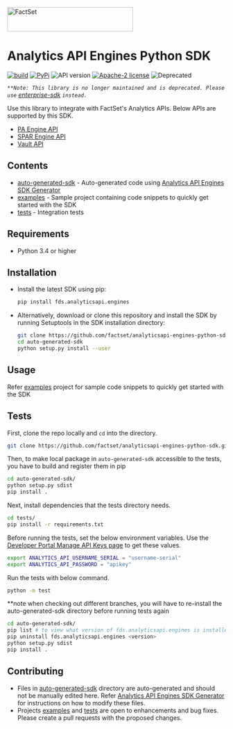 <img alt="FactSet" src="https://www.factset.com/hubfs/Assets/images/factset-logo.svg" height="56" width="290">

# Analytics API Engines Python SDK

[![build](https://img.shields.io/github/workflow/status/factset/analyticsapi-engines-python-sdk/CI)](https://github.com/factset/analyticsapi-engines-python-sdk/actions?query=workflow%3ACI)
[![PyPi](https://img.shields.io/pypi/v/fds.analyticsapi.engines)](https://pypi.org/project/fds.analyticsapi.engines/)
![API version](https://img.shields.io/badge/API-v2-blue)
[![Apache-2 license](https://img.shields.io/badge/license-Apache2-brightgreen.svg)](https://www.apache.org/licenses/LICENSE-2.0)
![Deprecated](https://img.shields.io/badge/status-deprecated-red)

*```**Note: This library is no longer maintained and is deprecated. Please use``` [enterprise-sdk](https://github.com/FactSet/enterprise-sdk) ```instead.```*

Use this library to integrate with FactSet's Analytics APIs. Below APIs are supported by this SDK.

* [PA Engine API](https://developer.factset.com/api-catalog/pa-engine-api)
* [SPAR Engine API](https://developer.factset.com/api-catalog/spar-engine-api)
* [Vault API](https://developer.factset.com/api-catalog/vault-api)

## Contents

* [auto-generated-sdk](auto-generated-sdk) - Auto-generated code using [Analytics API Engines SDK Generator](https://github.com/factset/analyticsapi-engines-sdk-generator)
* [examples](examples) - Sample project containing code snippets to quickly get started with the SDK  
* [tests](tests) - Integration tests

## Requirements

* Python 3.4 or higher

## Installation

* Install the latest SDK using pip:

  ```sh
  pip install fds.analyticsapi.engines
  ```

* Alternatively, download or clone this repository and install the SDK by  running Setuptools in the SDK installation directory:

  ```sh
  git clone https://github.com/factset/analyticsapi-engines-python-sdk.git
  cd auto-generated-sdk
  python setup.py install --user
  ```

## Usage

Refer [examples](examples) project for sample code snippets to quickly get started with the SDK

## Tests

First, clone the repo locally and `cd` into the directory.

```sh
git clone https://github.com/factset/analyticsapi-engines-python-sdk.git
```

Then, to make local package in `auto-generated-sdk` accessible to the tests, you have to build and register them in pip

```sh
cd auto-generated-sdk/
python setup.py sdist
pip install .
```

Next, install dependencies that the tests directory needs.

```sh
cd tests/
pip install -r requirements.txt
```

Before running the tests, set the below environment variables. Use the [Developer Portal Manage API Keys page](https://developer.factset.com/manage-api-keys) to get these values.

```sh
export ANALYTICS_API_USERNAME_SERIAL = "username-serial"
export ANALYTICS_API_PASSWORD = "apikey"
```

Run the tests with below command.

```sh
python -m test
```

**note when checking out different branches, you will have to re-install the auto-generated-sdk directory before running tests again
```sh
cd auto-generated-sdk/
pip list # to view what version of fds.analyticsapi.engines is installed
pip uninstall fds.analyticsapi.engines <version>
python setup.py sdist
pip install .
```

## Contributing

* Files in [auto-generated-sdk](auto-generated-sdk) directory are auto-generated and should not be manually edited here. Refer [Analytics API Engines SDK Generator](https://github.com/factset/analyticsapi-engines-sdk-generator) for instructions on how to modify these files.
* Projects [examples](examples) and [tests](tests) are open to enhancements and bug fixes. Please create a pull requests with the proposed changes.
